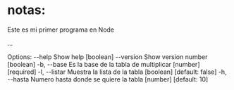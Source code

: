 # notas:

Este es mi primer programa en Node

...

Options:
      --help     Show help                                             [boolean]
      --version  Show version number                                   [boolean]
  -b, --base     Es la base de la tabla de multiplicar       [number] [required]
  -l, --listar   Muestra la lista de la tabla         [boolean] [default: false]
  -h, --hasta    Numero hasta donde se quiere la tabla    [number] [default: 10]